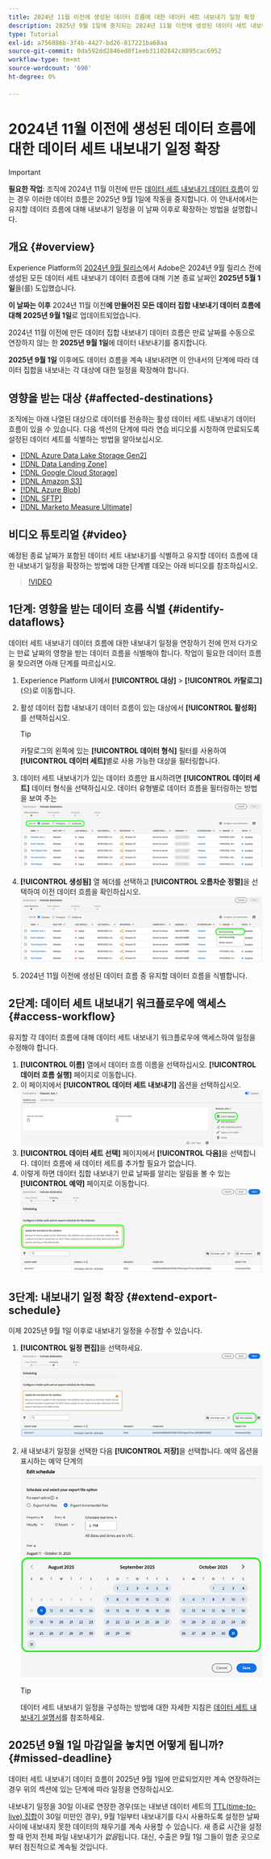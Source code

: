 ```yaml
---
title: 2024년 11월 이전에 생성된 데이터 흐름에 대한 데이터 세트 내보내기 일정 확장
description: 2025년 9월 1일에 중지되는 2024년 11월 이전에 생성된 데이터 세트 내보내기 데이터 흐름에 대한 내보내기 일정을 확장하는 방법을 알아봅니다.
type: Tutorial
exl-id: a756886b-3f4b-4427-bd26-817221ba68aa
source-git-commit: 0da592dd2846ed0f1eeb31102842c8895cac6952
workflow-type: tm+mt
source-wordcount: '690'
ht-degree: 0%

---
```


# 2024년 11월 이전에 생성된 데이터 흐름에 대한 데이터 세트 내보내기 일정 확장

>[!IMPORTANT]
>
>**필요한 작업**: 조직에 2024년 11월 이전에 만든 [데이터 세트 내보내기 데이터 흐름](export-datasets.md)이 있는 경우 이러한 데이터 흐름은 2025년 9월 1일에 작동을 중지합니다. 이 안내서에서는 유지할 데이터 흐름에 대해 내보내기 일정을 이 날짜 이후로 확장하는 방법을 설명합니다.

## 개요 {#overview}

Experience Platform의 [2024년 9월 릴리스](/help/release-notes/2024/september-2024.md#destinations)에서 Adobe은 2024년 9월 릴리스 전에 생성된 모든 데이터 세트 내보내기 데이터 흐름에 대해 기본 종료 날짜인 **2025년 5월 1일**&#x200B;을(를) 도입했습니다.

**이 날짜는 이후** 2024년 11월 이전&#x200B;**에 만들어진 모든 데이터 집합 내보내기 데이터 흐름에 대해 2025년 9월 1일**&#x200B;로 업데이트되었습니다.

2024년 11월 이전에 만든 데이터 집합 내보내기 데이터 흐름은 만료 날짜를 수동으로 연장하지 않는 한 **2025년 9월 1일**&#x200B;에 데이터 내보내기를 중지합니다.

**2025년 9월 1일** 이후에도 데이터 흐름을 계속 내보내려면 이 안내서의 단계에 따라 데이터 집합을 내보내는 각 대상에 대한 일정을 확장해야 합니다.

## 영향을 받는 대상 {#affected-destinations}

조직에는 아래 나열된 대상으로 데이터를 전송하는 활성 데이터 세트 내보내기 데이터 흐름이 있을 수 있습니다. 다음 섹션의 단계에 따라 연습 비디오를 시청하여 만료되도록 설정된 데이터 세트를 식별하는 방법을 알아보십시오.

* [[!DNL Azure Data Lake Storage Gen2]](../catalog/cloud-storage/adls-gen2.md)
* [[!DNL Data Landing Zone]](../catalog/cloud-storage/data-landing-zone.md)
* [[!DNL Google Cloud Storage]](../catalog/cloud-storage/google-cloud-storage.md)
* [[!DNL Amazon S3]](../catalog/cloud-storage/amazon-s3.md#changelog)
* [[!DNL Azure Blob]](../catalog/cloud-storage/azure-blob.md#changelog)
* [[!DNL SFTP]](../catalog/cloud-storage/sftp.md#changelog)
* [[!DNL Marketo Measure Ultimate]](../catalog/adobe/marketo-measure-ultimate.md)

## 비디오 튜토리얼 {#video}

예정된 종료 날짜가 포함된 데이터 세트 내보내기를 식별하고 유지할 데이터 흐름에 대한 내보내기 일정을 확장하는 방법에 대한 단계별 데모는 아래 비디오를 참조하십시오.

>[!VIDEO](https://video.tv.adobe.com/v/3470518/)

## 1단계: 영향을 받는 데이터 흐름 식별 {#identify-dataflows}

데이터 세트 내보내기 데이터 흐름에 대한 내보내기 일정을 연장하기 전에 먼저 다가오는 만료 날짜의 영향을 받는 데이터 흐름을 식별해야 합니다. 작업이 필요한 데이터 흐름을 찾으려면 아래 단계를 따르십시오.

1. Experience Platform UI에서 **[!UICONTROL 대상]** > **[!UICONTROL 카탈로그]**(으)로 이동합니다.
2. 활성 데이터 집합 내보내기 데이터 흐름이 있는 대상에서 **[!UICONTROL 활성화]**&#x200B;를 선택하십시오.

   >[!TIP]
   >
   >카탈로그의 왼쪽에 있는 **[!UICONTROL 데이터 형식]** 필터를 사용하여 **[!UICONTROL 데이터 세트]**&#x200B;별로 사용 가능한 대상을 필터링합니다.

3. 데이터 세트 내보내기가 있는 데이터 흐름만 표시하려면 **[!UICONTROL 데이터 세트]** 데이터 형식을 선택하십시오.
   데이터 유형별로 데이터 흐름을 필터링하는 방법을 보여 주는 ![스크린샷입니다.](/help/destinations/assets/ui/export-datasets/dataset-type.png)
4. **[!UICONTROL 생성됨]** 열 헤더를 선택하고 **[!UICONTROL 오름차순 정렬]**&#x200B;을 선택하여 이전 데이터 흐름을 확인하십시오.
   ![데이터 흐름을 오름차순으로 정렬하는 방법을 보여 주는 스크린샷입니다.](/help/destinations/assets/ui/export-datasets/sort-ascending.png)
5. 2024년 11월 이전에 생성된 데이터 흐름 중 유지할 데이터 흐름을 식별합니다.

## 2단계: 데이터 세트 내보내기 워크플로우에 액세스 {#access-workflow}

유지할 각 데이터 흐름에 대해 데이터 세트 내보내기 워크플로우에 액세스하여 일정을 수정해야 합니다.

1. **[!UICONTROL 이름]** 열에서 데이터 흐름 이름을 선택하십시오. **[!UICONTROL 데이터 흐름 실행]** 페이지로 이동합니다.
2. 이 페이지에서 **[!UICONTROL 데이터 세트 내보내기]** 옵션을 선택하십시오.
   ![데이터 흐름 실행 페이지에서 데이터 세트 내보내기 옵션을 보여 주는 스크린샷입니다.](/help/destinations/assets/ui/export-datasets/export-datasets-option.png)
3. **[!UICONTROL 데이터 세트 선택]** 페이지에서 **[!UICONTROL 다음]**&#x200B;을 선택합니다. 데이터 흐름에 새 데이터 세트를 추가할 필요가 없습니다.
4. 이렇게 하면 데이터 집합 내보내기 만료 날짜를 알리는 알림을 볼 수 있는 **[!UICONTROL 예약]** 페이지로 이동합니다.
   ![만료 알림이 있는 데이터 집합 내보내기 데이터 흐름](/help/destinations/assets/ui/export-datasets/dataset-export-notification.png)

## 3단계: 내보내기 일정 확장 {#extend-export-schedule}

이제 2025년 9월 1일 이후로 내보내기 일정을 수정할 수 있습니다.

1. **[!UICONTROL 일정 편집]**&#x200B;을 선택하세요.
   ![일정 편집 단추를 표시하는 예약 단계의 스크린샷입니다.](/help/destinations/assets/ui/export-datasets/edit-schedule.png)
2. 새 내보내기 일정을 선택한 다음 **[!UICONTROL 저장]**&#x200B;을 선택합니다.
   예약 옵션을 표시하는 예약 단계의 ![스크린샷입니다.](/help/destinations/assets/ui/export-datasets/edit-schedule-calendar.png)

   >[!TIP]
   >
   >데이터 세트 내보내기 일정을 구성하는 방법에 대한 자세한 지침은 [데이터 세트 내보내기 설명서](export-datasets.md#scheduling)를 참조하세요.

## 2025년 9월 1일 마감일을 놓치면 어떻게 됩니까? {#missed-deadline}

데이터 세트 내보내기 데이터 흐름이 2025년 9월 1일에 만료되었지만 계속 연장하려는 경우 위의 섹션에 있는 단계에 따라 일정을 연장하십시오.

내보내기 일정을 30일 이내로 연장한 경우(또는 내보낸 데이터 세트의 [TTL(time-to-live) 집합](/help/catalog/datasets/experience-event-dataset-retention-ttl-guide.md)이 30일 미만인 경우), 9월 1일부터 내보내기를 다시 사용하도록 설정한 날짜 사이에 내보내지 못한 데이터의 채우기를 계속 사용할 수 있습니다. 새 종료 시간을 설정할 때 먼저 전체 파일 내보내기가 *없음*&#x200B;됩니다. 대신, 수출은 9월 1일 그들이 멈춘 곳으로부터 점진적으로 계속될 것입니다.